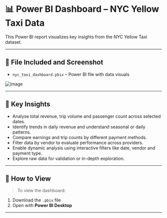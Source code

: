 # 📊 Power BI Dashboard – NYC Yellow Taxi Data
 
This Power BI report visualizes key insights from the NYC Yellow Taxi dataset.
 
---
 
## 🧾 File Included and Screenshot

- `nyc_taxi_dashboard.pbix` – Power BI file with data visuals

![image](https://github.com/user-attachments/assets/92464ba1-af1f-4ca4-9fa0-39560f10b064)

 
---
 
## 📌 Key Insights
 
- Analyse total revenue, trip volume and passenger count across selected dates.
- Identify trends in daily revenue and understand seasonal or daily patterns.
- Compare earnings and trip counts by different payment methods.
- Filter data by vendor to evaluate performance across providers.
- Enable dynamic analysis using interactive filters like date, vendor and payment type.
- Explore raw data for validation or in-depth exploration.
 
---
 
## 🔗 How to View
 
> To view the dashboard:
1. Download the `.pbix` file
2. Open with **Power BI Desktop**
 
---
